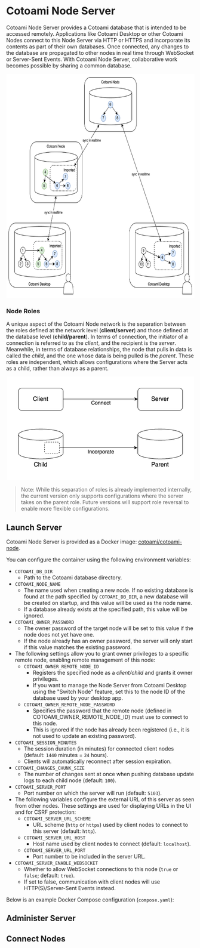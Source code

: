 # Cotoami Node Server

Cotoami Node Server provides a Cotoami database that is intended to be accessed remotely. Applications like Cotoami Desktop or other Cotoami Nodes connect to this Node Server via HTTP or HTTPS and incorporate its contents as part of their own databases. Once connected, any changes to the database are propagated to other nodes in real time through WebSocket or Server-Sent Events. With Cotoami Node Server, collaborative work becomes possible by sharing a common database.

<p align="center"><img src="../docs/images/distributed-graph.png" alt="Distributed coto graph" height="600px"></p>

### Node Roles

A unique aspect of the Cotoami Node network is the separation between the roles defined at the network level (**client/server**) and those defined at the database level (**child/parent**). In terms of connection, the initiator of a connection is referred to as the *client*, and the recipient is the *server*. Meanwhile, in terms of database relationships, the node that pulls in data is called the *child*, and the one whose data is being pulled is the *parent*. These roles are independent, which allows configurations where the Server acts as a child, rather than always as a parent.

<p align="center"><img src="docs/images/node-roles.png" alt="Node roles"></p>

> Note: While this separation of roles is already implemented internally, the current version only supports configurations where the server takes on the parent role. Future versions will support role reversal to enable more flexible configurations.


## Launch Server

Cotoami Node Server is provided as a Docker image: [cotoami/cotoami-node](https://hub.docker.com/r/cotoami/cotoami-node).

You can configure the container using the following environment variables:

* `COTOAMI_DB_DIR`
    * Path to the Cotoami database directory.
* `COTOAMI_NODE_NAME`
    * The name used when creating a new node. If no existing database is found at the path specified by `COTOAMI_DB_DIR`, a new database will be created on startup, and this value will be used as the node name.
    * If a database already exists at the specified path, this value will be ignored.
* `COTOAMI_OWNER_PASSWORD`
    * The owner password of the target node will be set to this value if the node does not yet have one.
    * If the node already has an owner password, the server will only start if this value matches the existing password.
* The following settings allow you to grant owner privileges to a specific remote node, enabling remote management of this node:
    * `COTOAMI_OWNER_REMOTE_NODE_ID`
        * Registers the specified node as a *client/child* and grants it owner privileges.
        * If you want to manage the Node Server from Cotoami Desktop using the "Switch Node" feature, set this to the node ID of the database used by your desktop app.
    * `COTOAMI_OWNER_REMOTE_NODE_PASSWORD`
        * Specifies the password that the remote node (defined in COTOAMI_OWNER_REMOTE_NODE_ID) must use to connect to this node.
        * This is ignored if the node has already been registered (i.e., it is not used to update an existing password).
* `COTOAMI_SESSION_MINUTES`
    * The session duration (in minutes) for connected client nodes (default: `1440` minutes = `24` hours).
    * Clients will automatically reconnect after session expiration.
* `COTOAMI_CHANGES_CHUNK_SIZE`
    * The number of changes sent at once when pushing database update logs to each child node (default: `100`).
* `COTOAMI_SERVER_PORT`
    * Port number on which the server will run (default: `5103`).
* The following variables configure the external URL of this server as seen from other nodes. These settings are used for displaying URLs in the UI and for CSRF protection:
    * `COTOAMI_SERVER_URL_SCHEME`
        * URL scheme (`http` or `https`) used by client nodes to connect to this server (default: `http`).
    * `COTOAMI_SERVER_URL_HOST`
        * Host name used by client nodes to connect (default: `localhost`).
    * `COTOAMI_SERVER_URL_PORT`
        * Port number to be included in the server URL.
* `COTOAMI_SERVER_ENABLE_WEBSOCKET`
    * Whether to allow WebSocket connections to this node (`true` or `false`; default: `true`).
    * If set to false, communication with client nodes will use HTTP(S)/Server-Sent Events instead.

Below is an example Docker Compose configuration (`compose.yaml`):

## Administer Server

## Connect Nodes

